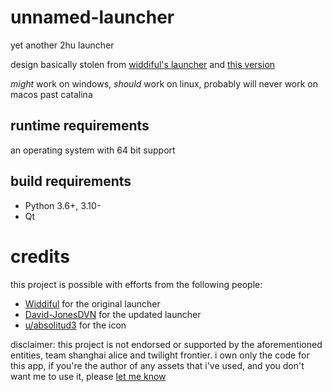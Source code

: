 # unnamed-launcher

yet another 2hu launcher

design basically stolen from [widdiful's launcher](https://www.widdiful.co.uk/touhou.html) 
and [this version](https://github.com/David-JonesDVN/Touhou-Relauncher)

_might_ work on windows, _should_ work on linux, probably will never work on macos past catalina 

## runtime requirements
an operating system with 64 bit support

## build requirements
- Python 3.6+, 3.10-
- Qt

# credits
this project is possible with efforts from the following people:
- [Widdiful](https://www.widdiful.co.uk) for the original launcher
- [David-JonesDVN](https://github.com/David-JonesDVN) for the updated launcher 
- [u/absolitud3](https://old.reddit.com/r/touhou/comments/3jxj3g/im_making_more_sprites/) for the icon

disclaimer: this project is not endorsed or supported by the aforementioned entities, team shanghai alice and twilight
frontier. 
i own only the code for this app, if you're the author of any assets that i've used, and you don't want me to use it, 
please [let me know](mailto:me@kcomain.dev)